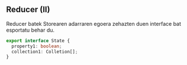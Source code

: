 ## Reducer (II)

Reducer batek Storearen adarraren egoera zehazten duen interface bat esportatu behar du.

```typescript
export interface State {
  property1: boolean;
  collection1: Colletion[];
}
```
